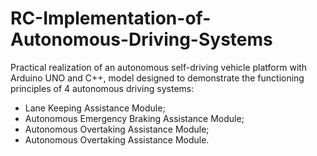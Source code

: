 # RC-Implementation-of-Autonomous-Driving-Systems
Practical realization of an autonomous self-driving vehicle platform with Arduino UNO and C++, model designed to demonstrate the functioning principles of 4 autonomous driving systems:
- Lane Keeping Assistance Module;
- Autonomous Emergency Braking Assistance Module;
- Autonomous Overtaking Assistance Module;
- Autonomous Overtaking Assistance Module.
